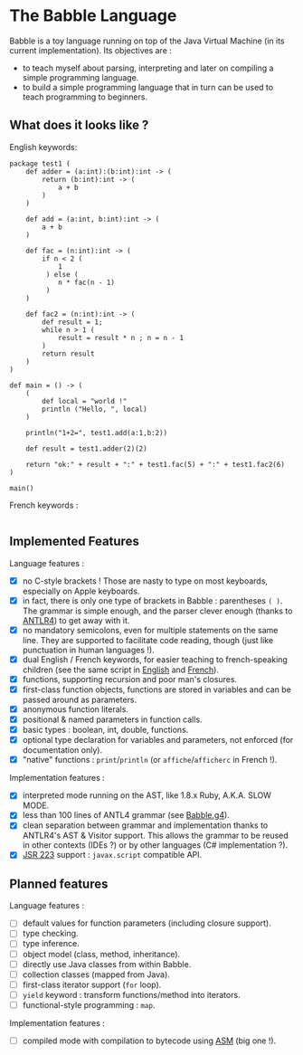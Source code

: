 The Babble Language
===================

Babble is a toy language running on top of the Java Virtual Machine (in its current implementation). Its objectives are :

* to teach myself about parsing, interpreting and later on compiling a simple programming language.
* to build a simple programming language that in turn can be used to teach programming to beginners.

What does it looks like ?
-------------------------

English keywords:

```
package test1 (
    def adder = (a:int):(b:int):int -> (
        return (b:int):int -> (
            a + b
        )
    )

    def add = (a:int, b:int):int -> (
        a + b
    )

    def fac = (n:int):int -> (
        if n < 2 (
            1
         ) else (
            n * fac(n - 1)
         )
    )

    def fac2 = (n:int):int -> (
        def result = 1;
        while n > 1 (
            result = result * n ; n = n - 1
        )
        return result
    )
)

def main = () -> (
    (
        def local = "world !"
        println ("Hello, ", local)
    )

    println("1+2=", test1.add(a:1,b:2))

    def result = test1.adder(2)(2)

    return "ok:" + result + ":" + test1.fac(5) + ":" + test1.fac2(6)
)

main()
```

French keywords :

```

```


Implemented Features
--------------------

Language features :

- [x] no C-style brackets ! Those are nasty to type on most keyboards, especially on Apple keyboards.
- [x] in fact, there is only one type of brackets in Babble : parentheses `( )`. The grammar is simple enough, and the parser clever enough (thanks to [ANTLR4](http://www.antlr.org/wiki/display/ANTLR4/Home)) to get away with it.
- [x] no mandatory semicolons, even for multiple statements on the same line. They are supported to facilitate code reading, though (just like punctuation in human languages !).
- [x] dual English / French keywords, for easier teaching to french-speaking children (see the same script in [English](src/test/babble/Test1.ba) and [French](src/test/babble/Test1-fr.ba)).
- [x] functions, supporting recursion and poor man's closures.
- [x] first-class function objects, functions are stored in variables and can be passed around as parameters.
- [x] anonymous function literals.
- [x] positional & named parameters in function calls.
- [x] basic types : boolean, int, double, functions.
- [x] optional type declaration for variables and parameters, not enforced (for documentation only).
- [x] "native" functions : `print`/`println` (or `affiche`/`afficherc` in French !).

Implementation features :

- [x] interpreted mode running on the AST, like 1.8.x Ruby, A.K.A. SLOW MODE.
- [x] less than 100 lines of ANTL4 grammar (see [Babble.g4](src/main/antlr4/org.babblelang/parser/Babble.g4)).
- [x] clean separation between grammar and implementation thanks to ANTLR4's AST & Visitor support. This allows the grammar to be reused in other contexts (IDEs ?) or by other languages (C# implementation ?).
- [x] [JSR 223](http://www.jcp.org/en/jsr/detail?id=223) support : `javax.script` compatible API.

Planned features
----------------

Language features :

- [ ] default values for function parameters (including closure support).
- [ ] type checking.
- [ ] type inference.
- [ ] object model (class, method, inheritance).
- [ ] directly use Java classes from within Babble.
- [ ] collection classes (mapped from Java).
- [ ] first-class iterator support (`for` loop).
- [ ] `yield` keyword : transform functions/method into iterators.
- [ ] functional-style programming : `map`.

Implementation features :

- [ ] compiled mode with compilation to bytecode using [ASM](http://asm.ow2.org/) (big one !).
